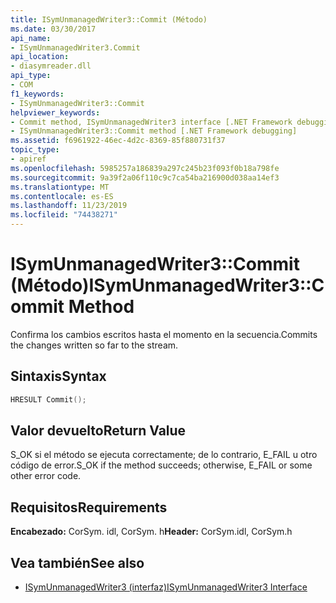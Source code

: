 ```yaml
---
title: ISymUnmanagedWriter3::Commit (Método)
ms.date: 03/30/2017
api_name:
- ISymUnmanagedWriter3.Commit
api_location:
- diasymreader.dll
api_type:
- COM
f1_keywords:
- ISymUnmanagedWriter3::Commit
helpviewer_keywords:
- Commit method, ISymUnmanagedWriter3 interface [.NET Framework debugging]
- ISymUnmanagedWriter3::Commit method [.NET Framework debugging]
ms.assetid: f6961922-46ec-4d2c-8369-85f880731f37
topic_type:
- apiref
ms.openlocfilehash: 5985257a186839a297c245b23f093f0b18a798fe
ms.sourcegitcommit: 9a39f2a06f110c9c7ca54ba216900d038aa14ef3
ms.translationtype: MT
ms.contentlocale: es-ES
ms.lasthandoff: 11/23/2019
ms.locfileid: "74438271"
---
```

# <a name="isymunmanagedwriter3commit-method"></a><span data-ttu-id="d9fda-102">ISymUnmanagedWriter3::Commit (Método)</span><span class="sxs-lookup"><span data-stu-id="d9fda-102">ISymUnmanagedWriter3::Commit Method</span></span>
<span data-ttu-id="d9fda-103">Confirma los cambios escritos hasta el momento en la secuencia.</span><span class="sxs-lookup"><span data-stu-id="d9fda-103">Commits the changes written so far to the stream.</span></span>  
  
## <a name="syntax"></a><span data-ttu-id="d9fda-104">Sintaxis</span><span class="sxs-lookup"><span data-stu-id="d9fda-104">Syntax</span></span>  
  
```cpp  
HRESULT Commit();  
```  
  
## <a name="return-value"></a><span data-ttu-id="d9fda-105">Valor devuelto</span><span class="sxs-lookup"><span data-stu-id="d9fda-105">Return Value</span></span>  
 <span data-ttu-id="d9fda-106">S_OK si el método se ejecuta correctamente; de lo contrario, E_FAIL u otro código de error.</span><span class="sxs-lookup"><span data-stu-id="d9fda-106">S_OK if the method succeeds; otherwise, E_FAIL or some other error code.</span></span>  
  
## <a name="requirements"></a><span data-ttu-id="d9fda-107">Requisitos</span><span class="sxs-lookup"><span data-stu-id="d9fda-107">Requirements</span></span>  
 <span data-ttu-id="d9fda-108">**Encabezado:** CorSym. idl, CorSym. h</span><span class="sxs-lookup"><span data-stu-id="d9fda-108">**Header:** CorSym.idl, CorSym.h</span></span>  
  
## <a name="see-also"></a><span data-ttu-id="d9fda-109">Vea también</span><span class="sxs-lookup"><span data-stu-id="d9fda-109">See also</span></span>

- [<span data-ttu-id="d9fda-110">ISymUnmanagedWriter3 (interfaz)</span><span class="sxs-lookup"><span data-stu-id="d9fda-110">ISymUnmanagedWriter3 Interface</span></span>](../../../../docs/framework/unmanaged-api/diagnostics/isymunmanagedwriter3-interface.md)
